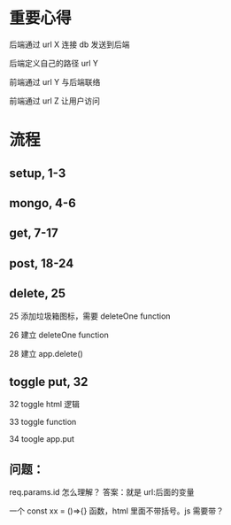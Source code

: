 # 重要心得

后端通过 url X 连接 db 发送到后端

后端定义自己的路径 url Y

前端通过 url Y 与后端联络

前端通过 url Z 让用户访问

# 流程

## setup, 1-3

## mongo, 4-6

## get, 7-17

## post, 18-24

## delete, 25

25 添加垃圾箱图标，需要 deleteOne function

26 建立 deleteOne function

28 建立 app.delete()

## toggle put, 32

32 toggle html 逻辑

33 toggle function

34 toogle app.put

## 问题：

req.params.id 怎么理解？ 答案：就是 url:后面的变量

一个 const xx = ()=>{} 函数，html 里面不带括号。js 需要带？
